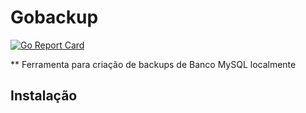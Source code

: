 # Gobackup
[![Go Report Card](https://goreportcard.com/badge/github.com/lucashtc/gobackup)](https://goreportcard.com/report/github.com/lucashtc/gobackup)

** Ferramenta para criação de backups de Banco MySQL localmente

## Instalação

